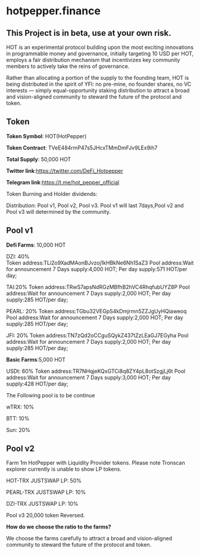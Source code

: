 # hotpepper.finance
## This Project is in beta, use at your own risk.
HOT is an experimental protocol building upon the most exciting innovations in programmable money and governance, initially targeting 10 USD per HOT, employs a fair distribution mechanism that incentivizes key community members to actively take the reins of governance.

Rather than allocating a portion of the supply to the founding team, HOT is being distributed in the spirit of YFI: no pre-mine, no founder shares, no VC interests — simply equal-opportunity staking distribution to attract a broad and vision-aligned community to steward the future of the protocol and token.
## Token
**Token Symbol**: HOT(HotPepper)

**Token Contract**: TVeE484rmP47s5JHcxTMmDmFJv9LEx9ih7

**Total Supply**: 50,000 HOT

**Twitter link**:https://twitter.com/DeFi_Hotpepper

**Telegram link**:https://t.me/hot_pepper_official

Token Burning and Holder dividends:

Distribution: Pool v1, Pool v2, Pool v3. Pool v1 will last 7days,Pool v2 and Pool v3 will determined by the community.

## Pool v1

**Defi Farms**: 10,000 HOT

DZI: 40%   
Token address:TLi2o9XadMAonBJvzoj1kHBkNe6Nh1SaZ3
Pool address:Wait for announcement
7 Days supply:4,000 HOT;
Per day supply:571 HOT/per day;

TAI:20%
Token address:TRwS7apsNdRGzMBfhB2hVC4RhqfubUYZ8P
Pool address:Wait for announcement
7 Days supply:2,000 HOT;
Per day supply:285 HOT/per day;

PEARL: 20% 
Token address:TGbu32VEGpS4kDmjrmn5ZZJgUyHQiaweoq
Pool address:Wait for announcement
7 Days supply:2,000 HOT;
Per day supply:285 HOT/per day;

JFI: 20% 
Token address:TN7zQd2oCCguSQykZ437tZzLEaGJ7EGyha
Pool address:Wait for announcement
7 Days supply:2,000 HOT;
Per day supply:285 HOT/per day;

**Basic Farms**:5,000 HOT

USDt: 60% 
Token address:TR7NHqjeKQxGTCi8q8ZY4pL8otSzgjLj6t
Pool address:Wait for announcement
7 Days supply:3,000 HOT;
Per day supply:428 HOT/per day;

The Following pool is to be continue

wTRX: 10%

BTT: 10% 

Sun: 20%

## Pool v2
Farm 1m HotPepper with Liquidity Provider tokens. Please note Tronscan explorer currently is unable to show LP tokens.

HOT-TRX JUSTSWAP LP: 50%

PEARL-TRX JUSTSWAP LP: 10%

DZI-TRX JUSTSWAP LP: 10%

Pool v3
20,000 token Reversed.

**How do we choose the ratio to the farms?**

We choose the farms carefully to attract a broad and vision-aligned community to steward the future of the protocol and token.
